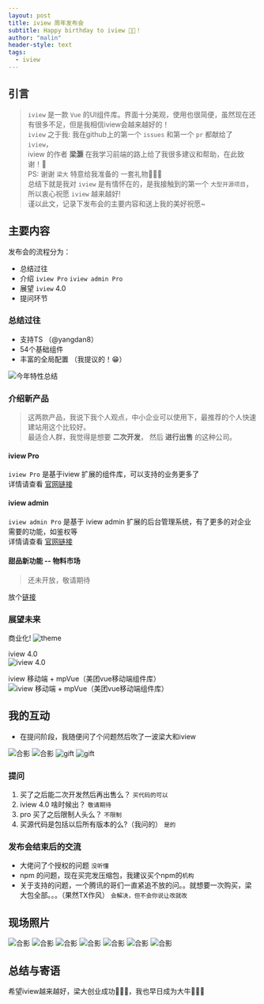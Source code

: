 ```yaml
---
layout: post
title: iview 周年发布会
subtitle: Happy birthday to iview 🎂🎉！
author: "malin"
header-style: text
tags:
  - iview
---
```


## 引言

> `iview` 是一款 `Vue` 的UI组件库。界面十分美观，使用也很简便，虽然现在还有很多不足，但是我相信iview会越来越好的！  
> `iview` 之于我: 我在github上的第一个 `issues` 和第一个 `pr` 都献给了 `iview`，  
> iview 的作者 **梁灏** 在我学习前端的路上给了我很多建议和帮助，在此致谢！🤝  
> PS: 谢谢 `梁大` 特意给我准备的 一套礼物🤞💝💝  
> 总结下就是我对 `iview` 是有情怀在的，是我接触到的第一个 `大型开源项目`，所以衷心祝愿 `iview` 越来越好!  
> 谨以此文，记录下发布会的主要内容和送上我的美好祝愿~

## 主要内容

发布会的流程分为：

- 总结过往
- 介绍 `iview Pro` `iview admin Pro`
- 展望 `iview` 4.0
- 提问环节

### 总结过往

- 支持TS （@yangdan8）
- 54个基础组件
- 丰富的全局配置 （我提议的！😁）

![今年特性总结](../img/iview4th/1.jpg)

### 介绍新产品

> 这两款产品，我说下我个人观点，中小企业可以使用下，最推荐的个人快速建站用这个比较好。  
> 最适合人群，我觉得是想要 **二次开发**， 然后 **进行出售** 的这种公司。

#### iview Pro

`iview Pro` 是基于iview 扩展的组件库，可以支持的业务更多了  
详情请查看 [官网链接](https://pro.iviewui.com/pro/introduce)  

#### iview admin 

`iview admin Pro` 是基于 iview admin 扩展的后台管理系统，有了更多的对企业需要的功能，如鉴权等  
详情请查看 [官网链接](https://pro.iviewui.com/admin-pro/introduce) 

#### 甜品新功能 -- 物料市场

> 还未开放，敬请期待

放个[链接](https://pro.iviewui.com/store)  

### 展望未来

商业化!
![theme](../img/iview4th/theme.jpg)

iview 4.0  
![iview 4.0](../img/iview4th/future1.jpg)  

iview 移动端 + mpVue（美团vue移动端组件库）  
![iview 移动端 + mpVue（美团vue移动端组件库）](../img/iview4th/future2.jpg)

## 我的互动

- 在提问阶段，我随便问了个问题然后吹了一波梁大和iview

![合影](../img/iview4th/me1.jpg)
![合影](../img/iview4th/me2.jpg)
![gift](../img/iview4th/gift1.jpg)
![gift](../img/iview4th/gift2.jpg)

### 提问

1. 买了之后能二次开发然后再出售么？ `买代码的可以`  
2. iview 4.0 啥时候出？  `敬请期待`
3. pro 买了之后限制人头么？ `不限制`
4. 买源代码是包括以后所有版本的么?（我问的） `是的`

### 发布会结束后的交流 

- 大佬问了个授权的问题  `没听懂`
- npm 的问题，现在买完发压缩包，我建议买个npm的`机构`
- 关于支持的问题，一个腾讯的哥们一直紧追不放的问。。就想要一次购买，梁大包全部。。。（果然TX作风） `会解决，但不会你说让改就改`

## 现场照片

![合影](../img/iview4th/2.jpg)
![合影](../img/iview4th/3.jpg)
![合影](../img/iview4th/4.jpg)
![合影](../img/iview4th/5.jpg)
![合影](../img/iview4th/6.jpg)
![合影](../img/iview4th/7.jpg)
![合影](../img/iview4th/8.jpg)

## 总结与寄语

希望iview越来越好，梁大创业成功🍺🍺🍺，我也早日成为大牛🤣🤣🤣
